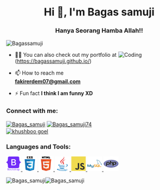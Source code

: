 <h1 align="center">Hi 👋, I'm  Bagas samuji </h1>
<h3 align="center"> Hanya Seorang Hamba Allah!!</h3>

<p align="left"> <img src="[https://komarev.com/ghpvc/?username=bayu1s&label=Profile%20views&color=129e00&style=plastic](https://avatars.githubusercontent.com/u/165216278?v=4)" alt="Bagassamuji" /> </p>
<img align="right" alt="Coding" width="200" height="200" src="https://avatars.githubusercontent.com/u/165216278?v=4">

- 👨‍💻 You can also check out my portfolio at (https://bagassamuji.github.io/)

- 📫 How to reach me **fakirerdem07@gmail.com**

- ⚡ Fun fact **I think I am funny XD**

<h3 align="left">Connect with me:</h3>
<p align="left">

<a href="https://linktr.ee/bagasamuji74" target="blank"><img align="center" src="https://cdn.jsdelivr.net/npm/simple-icons@3.0.1/icons/linkedin.svg" alt="Bagas_samuji" height="30" width="40" /></a>
<a href="https://instagram.com/Bagas_samuji74" target="blank"><img align="center" src="https://cdn.jsdelivr.net/npm/simple-icons@3.0.1/icons/instagram.svg" alt="Bagas_samuji74" height="30" width="40" /></a>
<a href="https://m.youtube.com/channel/UCDfbPU6Mm5uF2dijJDPtIZA" target="blank"><img align="center" src="https://cdn.jsdelivr.net/npm/simple-icons@3.0.1/icons/youtube.svg" alt="khushboo goel" height="30" width="40" /></a>

</p>

<h3 align="left">Languages and Tools:</h3>
<p align="left"> <a href="https://getbootstrap.com" target="_blank" rel="noreferrer"> <img src="https://raw.githubusercontent.com/devicons/devicon/master/icons/bootstrap/bootstrap-plain-wordmark.svg" alt="bootstrap" width="40" height="40"/> </a> <a href="https://www.w3schools.com/css/" target="_blank" rel="noreferrer"> <img src="https://raw.githubusercontent.com/devicons/devicon/master/icons/css3/css3-original-wordmark.svg" alt="css3" width="40" height="40"/> </a> <a href="https://www.w3.org/html/" target="_blank" rel="noreferrer"> <img src="https://raw.githubusercontent.com/devicons/devicon/master/icons/html5/html5-original-wordmark.svg" alt="html5" width="40" height="40"/> </a> <a href="https://www.java.com" target="_blank" rel="noreferrer"> <img src="https://raw.githubusercontent.com/devicons/devicon/master/icons/java/java-original.svg" alt="java" width="40" height="40"/> </a> <a href="https://developer.mozilla.org/en-US/docs/Web/JavaScript" target="_blank" rel="noreferrer"> <img src="https://raw.githubusercontent.com/devicons/devicon/master/icons/javascript/javascript-original.svg" alt="javascript" width="40" height="40"/> </a> <a href="https://www.mysql.com/" target="_blank" rel="noreferrer"> <img src="https://raw.githubusercontent.com/devicons/devicon/master/icons/mysql/mysql-original-wordmark.svg" alt="mysql" width="40" height="40"/> </a> <a href="https://www.php.net" target="_blank" rel="noreferrer"> <img src="https://raw.githubusercontent.com/devicons/devicon/master/icons/php/php-original.svg" alt="php" width="40" height="40"/> </a> </p>

<p><img align="left" src="https://github-readme-stats.vercel.app/api/top-langs?username=bagassamuji&show_icons=true&locale=en&layout=compact" alt="Bagas_samuji" /></p>
<p>&nbsp;<img align="left" src="https://github-readme-stats.vercel.app/api?username=bagassamuji&show_icons=true&locale=en" alt="Bagas_samuji" /></p>
